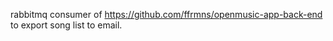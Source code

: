 rabbitmq consumer of https://github.com/ffrmns/openmusic-app-back-end to export song list to email.

